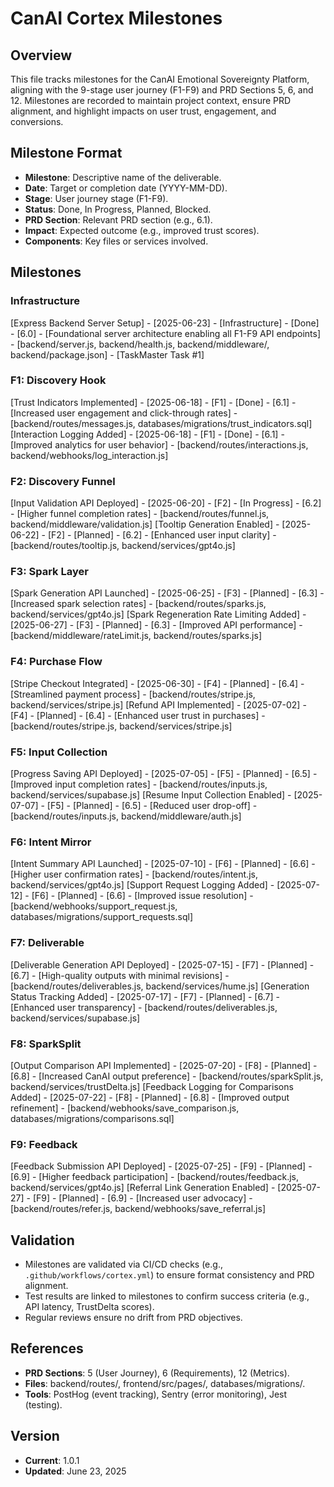 # CanAI Cortex Milestones

## Overview

This file tracks milestones for the CanAI Emotional Sovereignty Platform, aligning with the 9-stage
user journey (F1-F9) and PRD Sections 5, 6, and 12. Milestones are recorded to maintain project
context, ensure PRD alignment, and highlight impacts on user trust, engagement, and conversions.

## Milestone Format

- **Milestone**: Descriptive name of the deliverable.
- **Date**: Target or completion date (YYYY-MM-DD).
- **Stage**: User journey stage (F1-F9).
- **Status**: Done, In Progress, Planned, Blocked.
- **PRD Section**: Relevant PRD section (e.g., 6.1).
- **Impact**: Expected outcome (e.g., improved trust scores).
- **Components**: Key files or services involved.

## Milestones

### Infrastructure

[Express Backend Server Setup] - [2025-06-23] - [Infrastructure] - [Done] - [6.0] - [Foundational
server architecture enabling all F1-F9 API endpoints] - [backend/server.js, backend/health.js,
backend/middleware/, backend/package.json] - [TaskMaster Task #1]

### F1: Discovery Hook

[Trust Indicators Implemented] - [2025-06-18] - [F1] - [Done] - [6.1] - [Increased user engagement
and click-through rates] - [backend/routes/messages.js, databases/migrations/trust_indicators.sql]
[Interaction Logging Added] - [2025-06-18] - [F1] - [Done] - [6.1] - [Improved analytics for user
behavior] - [backend/routes/interactions.js, backend/webhooks/log_interaction.js]

### F2: Discovery Funnel

[Input Validation API Deployed] - [2025-06-20] - [F2] - [In Progress] - [6.2] - [Higher funnel
completion rates] - [backend/routes/funnel.js, backend/middleware/validation.js] [Tooltip Generation
Enabled] - [2025-06-22] - [F2] - [Planned] - [6.2] - [Enhanced user input clarity] -
[backend/routes/tooltip.js, backend/services/gpt4o.js]

### F3: Spark Layer

[Spark Generation API Launched] - [2025-06-25] - [F3] - [Planned] - [6.3] - [Increased spark
selection rates] - [backend/routes/sparks.js, backend/services/gpt4o.js] [Spark Regeneration Rate
Limiting Added] - [2025-06-27] - [F3] - [Planned] - [6.3] - [Improved API performance] -
[backend/middleware/rateLimit.js, backend/routes/sparks.js]

### F4: Purchase Flow

[Stripe Checkout Integrated] - [2025-06-30] - [F4] - [Planned] - [6.4] - [Streamlined payment
process] - [backend/routes/stripe.js, backend/services/stripe.js] [Refund API Implemented] -
[2025-07-02] - [F4] - [Planned] - [6.4] - [Enhanced user trust in purchases] -
[backend/routes/stripe.js, backend/services/stripe.js]

### F5: Input Collection

[Progress Saving API Deployed] - [2025-07-05] - [F5] - [Planned] - [6.5] - [Improved input
completion rates] - [backend/routes/inputs.js, backend/services/supabase.js] [Resume Input
Collection Enabled] - [2025-07-07] - [F5] - [Planned] - [6.5] - [Reduced user drop-off] -
[backend/routes/inputs.js, backend/middleware/auth.js]

### F6: Intent Mirror

[Intent Summary API Launched] - [2025-07-10] - [F6] - [Planned] - [6.6] - [Higher user confirmation
rates] - [backend/routes/intent.js, backend/services/gpt4o.js] [Support Request Logging Added] -
[2025-07-12] - [F6] - [Planned] - [6.6] - [Improved issue resolution] -
[backend/webhooks/support_request.js, databases/migrations/support_requests.sql]

### F7: Deliverable

[Deliverable Generation API Deployed] - [2025-07-15] - [F7] - [Planned] - [6.7] - [High-quality
outputs with minimal revisions] - [backend/routes/deliverables.js, backend/services/hume.js]
[Generation Status Tracking Added] - [2025-07-17] - [F7] - [Planned] - [6.7] - [Enhanced user
transparency] - [backend/routes/deliverables.js, backend/services/supabase.js]

### F8: SparkSplit

[Output Comparison API Implemented] - [2025-07-20] - [F8] - [Planned] - [6.8] - [Increased CanAI
output preference] - [backend/routes/sparkSplit.js, backend/services/trustDelta.js] [Feedback
Logging for Comparisons Added] - [2025-07-22] - [F8] - [Planned] - [6.8] - [Improved output
refinement] - [backend/webhooks/save_comparison.js, databases/migrations/comparisons.sql]

### F9: Feedback

[Feedback Submission API Deployed] - [2025-07-25] - [F9] - [Planned] - [6.9] - [Higher feedback
participation] - [backend/routes/feedback.js, backend/services/gpt4o.js] [Referral Link Generation
Enabled] - [2025-07-27] - [F9] - [Planned] - [6.9] - [Increased user advocacy] -
[backend/routes/refer.js, backend/webhooks/save_referral.js]

## Validation

- Milestones are validated via CI/CD checks (e.g., `.github/workflows/cortex.yml`) to ensure format
  consistency and PRD alignment.
- Test results are linked to milestones to confirm success criteria (e.g., API latency, TrustDelta
  scores).
- Regular reviews ensure no drift from PRD objectives.

## References

- **PRD Sections**: 5 (User Journey), 6 (Requirements), 12 (Metrics).
- **Files**: backend/routes/, frontend/src/pages/, databases/migrations/.
- **Tools**: PostHog (event tracking), Sentry (error monitoring), Jest (testing).

## Version

- **Current**: 1.0.1
- **Updated**: June 23, 2025
